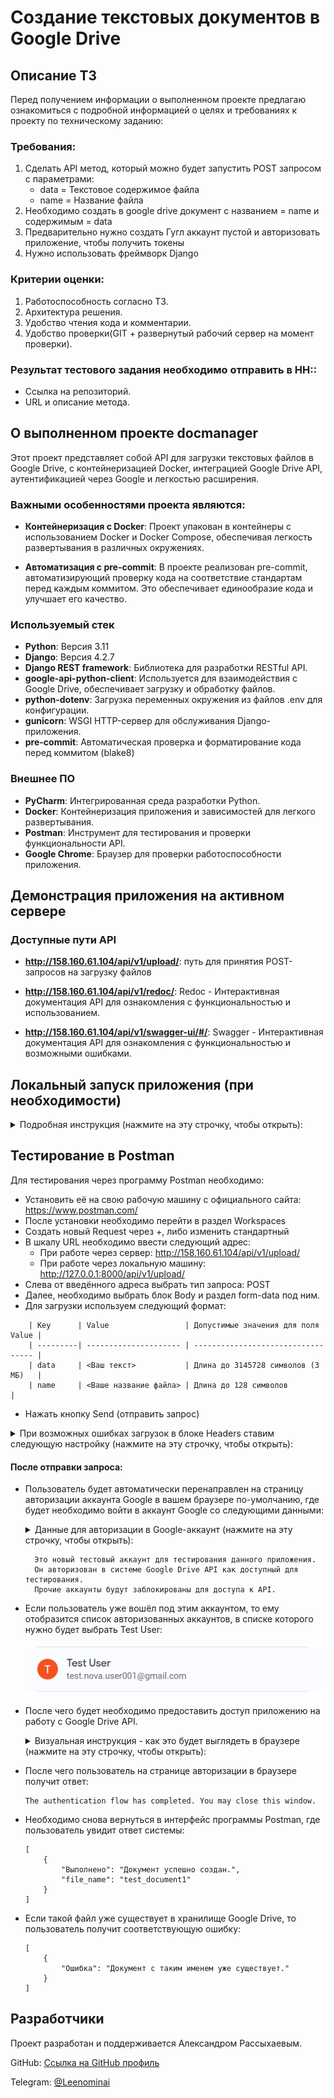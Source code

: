 # Создание текстовых документов в Google Drive

## Описание ТЗ

Перед получением информации о выполненном проекте предлагаю ознакомиться с подробной информацией о целях и требованиях к проекту по техническому заданию:

### Требования:

1. Сделать API метод, который можно будет запустить POST запросом с параметрами:
   - data = Текстовое содержимое файла
   - name = Название файла
2. Необходимо создать в google drive документ с названием = name и содержимым = data
3. Предварительно нужно создать Гугл аккаунт пустой и авторизовать приложение, чтобы получить токены
4. Нужно использовать фреймворк Django

### Критерии оценки:

1. Работоспособность согласно ТЗ.
2. Архитектура решения.
3. Удобство чтения кода и комментарии.
4. Удобство проверки(GIT + развернутый рабочий сервер на момент проверки).

### Результат тестового задания необходимо отправить в HH::

- Ссылка на репозиторий.
- URL и описание метода.

## О выполненном проекте docmanager

Этот проект представляет собой API для загрузки текстовых файлов в Google Drive, с контейнеризацией Docker, интеграцией Google Drive API, аутентификацией через Google и легкостью расширения.

### Важными особенностями проекта являются:

- **Контейнеризация с Docker**: Проект упакован в контейнеры с использованием Docker и Docker Compose, обеспечивая легкость развертывания в различных окружениях.

- **Автоматизация с pre-commit**: В проекте реализован pre-commit, автоматизирующий проверку кода на соответствие стандартам перед каждым коммитом. Это обеспечивает единообразие кода и улучшает его качество.

### Используемый стек

- **Python**: Версия 3.11
- **Django**: Версия 4.2.7
- **Django REST framework**: Библиотека для разработки RESTful API.
- **google-api-python-client**: Используется для взаимодействия с Google Drive, обеспечивает загрузку и обработку файлов.
- **python-dotenv**: Загрузка переменных окружения из файлов .env для конфигурации.
- **gunicorn**: WSGI HTTP-сервер для обслуживания Django-приложения.
- **pre-commit**: Автоматическая проверка и форматирование кода перед коммитом (blake8)

### Внешнее ПО

- **PyCharm**: Интегрированная среда разработки Python.
- **Docker**: Контейнеризация приложения и зависимостей для легкого развертывания.
- **Postman**: Инструмент для тестирования и проверки функциональности API.
- **Google Chrome**: Браузер для проверки работоспособности приложения.

## Демонстрация приложения на активном сервере

### Доступные пути API

- **http://158.160.61.104/api/v1/upload/**: путь для принятия POST-запросов на загрузку файлов

- **http://158.160.61.104/api/v1/redoc/**: Redoc - Интерактивная документация API для ознакомления с функциональностью и использованием.
- **http://158.160.61.104/api/v1/swagger-ui/#/**: Swagger - Интерактивная документация API для ознакомления с функциональностью и возможными ошибками.

## Локальный запуск приложения (при необходимости)

<details>
  <summary>Подробная инструкция (нажмите на эту строчку, чтобы открыть):</summary>


#### Для локальной установки проекта необходимо выполнить следующие шаги:

### Установка и настройка внешнего ПО:
- Docker: Если у вас ещё не установлен Docker, следуйте инструкциям на официальном сайте Docker для вашей операционной системы: https://docs.docker.com/get-docker/. После установки убедитесь, что Docker Daemon запущен.
  - Docker Compose: Установите Docker Compose, если он ещё не установлен. Docker Compose используется для управления многоконтейнерными приложениями. Инструкции по установке можно найти здесь: https://docs.docker.com/compose/install/

### Запуск приложения:
- Клонирование репозитория
```
git@github.com:Leenominai/test_nova.git
```
- Переход в рабочую папку приложения
```
cd backend
```
- Настройка файлов окружения: Создайте файл окружения .env в корне вашего проекта.
  - Скопируйте все данные из файла .env.example в файл .env
    - Сейчас в файле .env.example присутствуют значения всех необходимых переменных только для локальной проверки приложения, а для сервера все переменные скрыты в GitHub Secrets.
  - Запуск контейнеров: Запустите приложение с помощью Docker Compose:
```
cd ..
cd docker_local
docker-compose up -d
```
- Применение миграций Django и создание администратора (не обязательно):
```
docker exec -it test_backend bash
python manage.py migrate
python manage.py createsuperuser
exit
```

- Открытие приложения:
Ваше приложение должно быть доступно по адресу http://127.0.0.1:8000/ в браузере.

### Доступные пути API

- **http://127.0.0.1:8000/api/v1/upload/**: путь для принятия POST-запросов на загрузку файлов

- **http://127.0.0.1:8000/api/v1/redoc/**: Redoc - Интерактивная документация API для ознакомления с функциональностью и использованием.
- **http://127.0.0.1:8000/api/v1/swagger-ui/#/**: Swagger - Интерактивная документация API с возможностью отправки запросов и получения ответов непосредственно из браузера для тестирования.
</details>

## Тестирование в Postman

Для тестирования через программу Postman необходимо:
- Установить её на свою рабочую машину с официального сайта: https://www.postman.com/
- После установки необходимо перейти в раздел Workspaces
- Создать новый Request через +, либо изменить стандартный
- В шкалу URL необходимо ввести следующий адрес:
  - При работе через сервер: http://158.160.61.104/api/v1/upload/
  - При работе через локальную машину: http://127.0.0.1:8000/api/v1/upload/
- Слева от введённого адреса выбрать тип запроса: POST
- Далее, необходимо выбрать блок Body и раздел form-data под ним.
- Для загрузки используем следующий формат:
```
    | Key      | Value                 | Допустимые значения для поля Value |
    | ---------| --------------------- | ---------------------------------- |
    | data     | <Ваш текст>           | Длина до 3145728 символов (3 МБ)   |
    | name     | <Ваше название файла> | Длина до 128 символов              |

```
- Нажать кнопку Send (отправить запрос)
<details>
  <summary>При возможных ошибках загрузок в блоке Headers ставим следующую настройку (нажмите на эту строчку, чтобы открыть):</summary>

    | Key         | Value            |
    | ----------- | ---------------- |
    | ContentType | application/json |

</details>

#### После отправки запроса:

- Пользователь будет автоматически перенаправлен на страницу авторизации аккаунта Google в вашем браузере по-умолчанию, где будет необходимо войти в аккаунт Google со следующими данными:

    <details>
      <summary>Данные для авторизации в Google-аккаунт (нажмите на эту строчку, чтобы открыть):</summary>
    
        | Email    | test.nova.user001@gmail.com |
        | Password | test_nova                   |
    
    </details>

        Это новый тестовый аккаунт для тестирования данного приложения.
        Он авторизован в системе Google Drive API как доступный для тестирования.
        Прочие аккаунты будут заблокированы для доступа к API.

- Если пользователь уже вошёл под этим аккаунтом, то ему отобразится список авторизованных аккаунтов, в списке которого нужно будет выбрать Test User:
  
    ![google_account.png](media%2Fgoogle_account.png)

- После чего будет необходимо предоставить доступ приложению на работу с Google Drive API.

    <details>
      <summary>Визуальная инструкция - как это будет выглядеть в браузере (нажмите на эту строчку, чтобы открыть):</summary>
    
  ![google_api1.png](media%2Fgoogle_api1.png)
  ![google_api1.png](media%2Fgoogle_api2.png)
    
    </details>

- После чего пользователь на странице авторизации в браузере получит ответ:
    ```
    The authentication flow has completed. You may close this window.
    ```

- Необходимо снова вернуться в интерфейс программы Postman, где пользователь увидит ответ системы:
    ```
    [
        {
            "Выполнено": "Документ успешно создан.",
            "file_name": "test_document1"
        }
    ]
    ```

 - Если такой файл уже существует в хранилище Google Drive, то пользователь получит соответствующую ошибку:
    ```
    [
        {
            "Ошибка": "Документ с таким именем уже существует."
        }
    ]
    ```

## Разработчики

Проект разработан и поддерживается Александром Рассыхаевым.

GitHub: [Ссылка на GitHub профиль](https://github.com/Leenominai)

Telegram: [@Leenominai](https://t.me/Leenominai)
